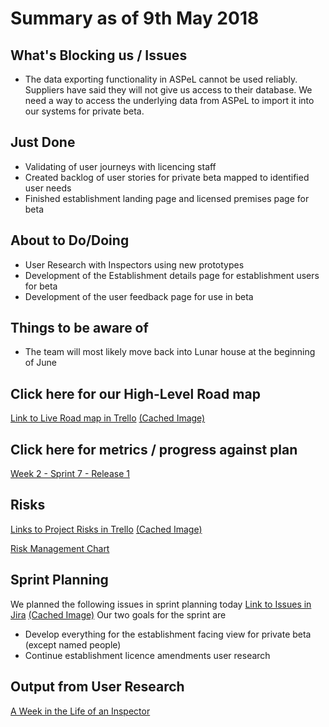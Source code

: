 # Summary as of 9th May 2018 
## What's Blocking us / Issues
* The data exporting functionality in ASPeL cannot be used reliably. Suppliers have said they will not give us access to their database. We need a way to access the underlying data from ASPeL to import it into our systems for private beta. 

## Just Done
* Validating of user journeys with licencing staff
* Created backlog of user stories for private beta mapped to identified user needs
* Finished establishment landing page and licensed premises page for beta


## About to Do/Doing
* User Research with Inspectors using new prototypes
* Development of the Establishment details page for establishment users for beta
* Development of the user feedback page for use in beta

## Things to be aware of
* The team will most likely move back into Lunar house at the beginning of June

## Click here for our High-Level Road map
[Link to Live Road map in Trello](https://trello.com/b/gDQdE01u/asl-roadmap)    [\(Cached Image\)](graphs/ASLRoadMap09052018.jpg)

## Click here for metrics / progress against plan
[Week 2 - Sprint 7 - Release 1](graphs/progress09052018.png)

## Risks
[Links to Project Risks in Trello](https://trello.com/b/VuFuCL7t/risk-register-and-kpis-asl-delivery)    [\(Cached Image\)](graphs/ASLRiskRegister09052018.jpg)

[Risk Management Chart](graphs/risk09052018.png)

## Sprint Planning
We planned the following issues in sprint planning today [Link to Issues in Jira](https://jira.digital.homeoffice.gov.uk/secure/RapidBoard.jspa?rapidView=261)    [\(Cached Image\)](graphs/sprint09052018.png)
Our two goals for the sprint are
* Develop everything for the establishment facing view for private beta (except named people)
* Continue establishment licence amendments user research

## Output from User Research
[A Week in the Life of an Inspector](WeekInTheLife.pdf)







